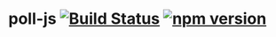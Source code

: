 # poll-js [![Build Status](https://travis-ci.org/mikhail-katrin/poll-js.svg?branch=master)](https://travis-ci.org/mikhail-katrin/poll-js) [![npm version](https://badge.fury.io/js/poll-js.svg)](https://badge.fury.io/js/poll-js)
